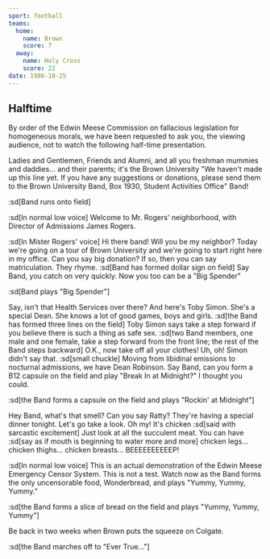 ```yaml
---
sport: football
teams:
  home:
    name: Brown
    score: 7
  away:
    name: Holy Cross
    score: 22
date: 1986-10-25
---
```


## Halftime

By order of the Edwin Meese Commission on fallacious legislation for homogeneous morals, we have been requested to ask you, the viewing audience, not to watch the following half-time presentation.

Ladies and Gentlemen, Friends and Alumni, and all you freshman mummies and daddies... and their parents; it's the Brown University "We haven't made up this line yet. If you have any suggestions or donations, please send them to the Brown University Band, Box 1930, Student Activities Office" Band!

:sd[Band runs onto field]

:sd[In normal low voice] Welcome to Mr. Rogers' neighborhood, with Director of Admissions James Rogers.

:sd[In Mister Rogers' voice] Hi there band! Will you be my neighbor? Today we're going on a tour of Brown University and we're going to start right here in my office. Can you say big donation? If so, then you can say matriculation. They rhyme. :sd[Band has formed dollar sign on field] Say Band, you catch on very quickly. Now you too can be a "Big Spender"

:sd[Band plays "Big Spender"]

Say, isn't that Health Services over there? And here's Toby Simon. She's a special Dean. She knows a lot of good games, boys and girls. :sd[the Band has formed three lines on the field] Toby Simon says take a step forward if you believe there is such a thing as safe sex. :sd[two Band members, one male and one female, take a step forward from the front line; the rest of the Band steps backward] O.K., now take off all your clothes! Uh, oh! Simon didn't say that. :sd[small chuckle] Moving from libidinal emissions to nocturnal admissions, we have Dean Robinson. Say Band, can you form a B12 capsule on the field and play "Break In at Midnight?" I thought you could.

:sd[the Band forms a capsule on the field and plays "Rockin' at Midnight"]

Hey Band, what's that smell? Can you say Ratty? They're having a special dinner tonight. Let's go take a look. Oh my! It's chicken :sd[said with sarcastic excitement] Just look at all the succulent meat. You can have :sd[say as if mouth is beginning to water more and more] chicken legs... chicken thighs... chicken breasts... BEEEEEEEEEEP!

:sd[In normal low voice] This is an actual demonstration of the Edwin Meese Emergency Censor System. This is not a test. Watch now as the Band forms the only uncensorable food, Wonderbread, and plays "Yummy, Yummy, Yummy."

:sd[the Band forms a slice of bread on the field and plays "Yummy, Yummy, Yummy"]

Be back in two weeks when Brown puts the squeeze on Colgate.

:sd[the Band marches off to "Ever True..."]
